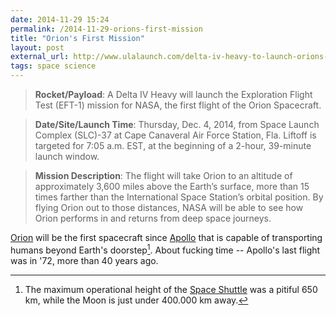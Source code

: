 ```yaml
---
date: 2014-11-29 15:24
permalink: /2014-11-29-orions-first-mission
title: "Orion's First Mission"
layout: post
external_url: http://www.ulalaunch.com/delta-iv-heavy-to-launch-orions-first-flight.aspx
tags: space science
---
```


>**Rocket/Payload**: A Delta IV Heavy will launch the Exploration Flight Test (EFT-1) mission for NASA, the first flight of the Orion Spacecraft.

>**Date/Site/Launch Time**: Thursday, Dec. 4, 2014, from Space Launch Complex (SLC)-37 at Cape Canaveral Air Force Station, Fla. Liftoff is targeted for 7:05 a.m. EST, at the beginning of a 2-hour, 39-minute launch window.

>**Mission Description**: The flight will take Orion to an altitude of approximately 3,600 miles above the Earth’s surface, more than 15 times farther than the International Space Station’s orbital position. By flying Orion out to those distances, NASA will be able to see how Orion performs in and returns from deep space journeys.

[Orion][] will be the first spacecraft since [Apollo][] that is capable of transporting humans beyond Earth's doorstep[^doorstep]. About fucking time -- Apollo's last flight was in '72, more than 40 years ago.

[Orion]: http://en.m.wikipedia.org/wiki/Orion_spacecraft
[Apollo]: http://en.m.wikipedia.org/wiki/Apollo_spacecraft

[^doorstep]: The maximum operational height of the [Space Shuttle](http://en.m.wikipedia.org/wiki/Space_Shuttle) was a pitiful 650 km, while the Moon is just under 400.000 km away. 
